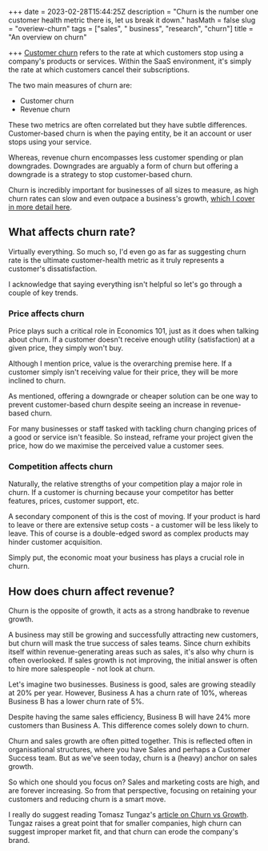 +++
date = 2023-02-28T15:44:25Z
description = "Churn is the number one customer health metric there is, let us break it down."
hasMath = false
slug = "overiew-churn"
tags = ["sales", " business", "research", "churn"]
title = "An overview on churn"

+++
[Customer churn](https://www.productplan.com/glossary/churn/) refers to the rate at which customers stop using a company's products or services. Within the SaaS environment, it's simply the rate at which customers cancel their subscriptions.

The two main measures of churn are:

* Customer churn
* Revenue churn

These two metrics are often correlated but they have subtle differences. Customer-based churn is when the paying entity, be it an account or user stops using your service.

Whereas, revenue churn encompasses less customer spending or plan downgrades. Downgrades are arguably a form of churn but offering a downgrade is a strategy to stop customer-based churn.

Churn is incredibly important for businesses of all sizes to measure, as high churn rates can slow and even outpace a business's growth, [which I cover in more detail here](https://jamesmalcolm.me/posts/churn-and-growth/).

## **What affects churn rate?**

Virtually everything. So much so, I'd even go as far as suggesting churn rate is the ultimate customer-health metric as it truly represents a customer's dissatisfaction.

I acknowledge that saying everything isn't helpful so let's go through a couple of key trends.

### **Price affects churn**

Price plays such a critical role in Economics 101, just as it does when talking about churn. If a customer doesn't receive enough utility (satisfaction) at a given price, they simply won't buy.

Although I mention price, value is the overarching premise here. If a customer simply isn't receiving value for their price, they will be more inclined to churn.

As mentioned, offering a downgrade or cheaper solution can be one way to prevent customer-based churn despite seeing an increase in revenue-based churn.

For many businesses or staff tasked with tackling churn changing prices of a good or service isn't feasible. So instead, reframe your project given the price, how do we maximise the perceived value a customer sees.

### **Competition affects churn**

Naturally, the relative strengths of your competition play a major role in churn. If a customer is churning because your competitor has better features, prices, customer support, etc.

A secondary component of this is the cost of moving. If your product is hard to leave or there are extensive setup costs - a customer will be less likely to leave. This of course is a double-edged sword as complex products may hinder customer acquisition.

Simply put, the economic moat your business has plays a crucial role in churn.

## How does churn affect revenue?

Churn is the opposite of growth, it acts as a strong handbrake to revenue growth.

A business may still be growing and successfully attracting new customers, but churn will mask the true success of sales teams. Since churn exhibits itself within revenue-generating areas such as sales, it's also why churn is often overlooked. If sales growth is not improving, the initial answer is often to hire more salespeople - not look at churn.

Let's imagine two businesses. Business is good, sales are growing steadily at 20% per year. However, Business A has a churn rate of 10%, whereas Business B has a lower churn rate of 5%.

Despite having the same sales efficiency, Business B will have 24% more customers than Business A. This difference comes solely down to churn.

Churn and sales growth are often pitted together. This is reflected often in organisational structures, where you have Sales and perhaps a Customer Success team. But as we've seen today, churn is a (heavy) anchor on sales growth.

So which one should you focus on? Sales and marketing costs are high, and are forever increasing. So from that perspective, focusing on retaining your customers and reducing churn is a smart move.

I really do suggest reading Tomasz Tungaz's [article on Churn vs Growth](https://tomtunguz.com/churn-or-growth/). Tungaz raises a great point that for smaller companies, high churn can suggest improper market fit, and that churn can erode the company's brand.